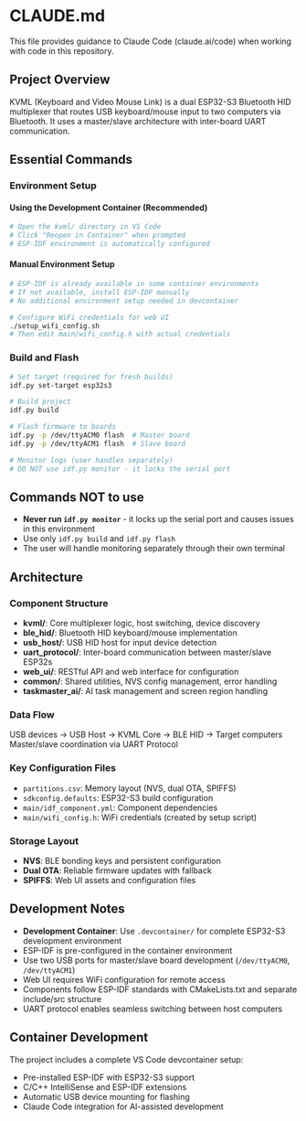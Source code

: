# CLAUDE.md

This file provides guidance to Claude Code (claude.ai/code) when working with code in this repository.

## Project Overview

KVML (Keyboard and Video Mouse Link) is a dual ESP32-S3 Bluetooth HID multiplexer that routes USB keyboard/mouse input to two computers via Bluetooth. It uses a master/slave architecture with inter-board UART communication.

## Essential Commands

### Environment Setup

#### Using the Development Container (Recommended)
```bash
# Open the kvml/ directory in VS Code
# Click "Reopen in Container" when prompted
# ESP-IDF environment is automatically configured
```

#### Manual Environment Setup
```bash
# ESP-IDF is already available in some container environments
# If not available, install ESP-IDF manually
# No additional environment setup needed in devcontainer

# Configure WiFi credentials for web UI
./setup_wifi_config.sh
# Then edit main/wifi_config.h with actual credentials
```

### Build and Flash
```bash
# Set target (required for fresh builds)
idf.py set-target esp32s3

# Build project
idf.py build

# Flash firmware to boards
idf.py -p /dev/ttyACM0 flash  # Master board
idf.py -p /dev/ttyACM1 flash  # Slave board

# Monitor logs (user handles separately)
# DO NOT use idf.py monitor - it locks the serial port
```

## Commands NOT to use
- **Never run `idf.py monitor`** - it locks up the serial port and causes issues in this environment
- Use only `idf.py build` and `idf.py flash` 
- The user will handle monitoring separately through their own terminal

## Architecture

### Component Structure
- **kvml/**: Core multiplexer logic, host switching, device discovery
- **ble_hid/**: Bluetooth HID keyboard/mouse implementation  
- **usb_host/**: USB HID host for input device detection
- **uart_protocol/**: Inter-board communication between master/slave ESP32s
- **web_ui/**: RESTful API and web interface for configuration
- **common/**: Shared utilities, NVS config management, error handling
- **taskmaster_ai/**: AI task management and screen region handling

### Data Flow
USB devices → USB Host → KVML Core → BLE HID → Target computers
Master/slave coordination via UART Protocol

### Key Configuration Files
- `partitions.csv`: Memory layout (NVS, dual OTA, SPIFFS)
- `sdkconfig.defaults`: ESP32-S3 build configuration  
- `main/idf_component.yml`: Component dependencies
- `main/wifi_config.h`: WiFi credentials (created by setup script)

### Storage Layout
- **NVS**: BLE bonding keys and persistent configuration
- **Dual OTA**: Reliable firmware updates with fallback
- **SPIFFS**: Web UI assets and configuration files

## Development Notes

- **Development Container**: Use `.devcontainer/` for complete ESP32-S3 development environment
- ESP-IDF is pre-configured in the container environment
- Use two USB ports for master/slave board development (`/dev/ttyACM0`, `/dev/ttyACM1`)
- Web UI requires WiFi configuration for remote access
- Components follow ESP-IDF standards with CMakeLists.txt and separate include/src structure
- UART protocol enables seamless switching between host computers

## Container Development

The project includes a complete VS Code devcontainer setup:
- Pre-installed ESP-IDF with ESP32-S3 support
- C/C++ IntelliSense and ESP-IDF extensions
- Automatic USB device mounting for flashing
- Claude Code integration for AI-assisted development
